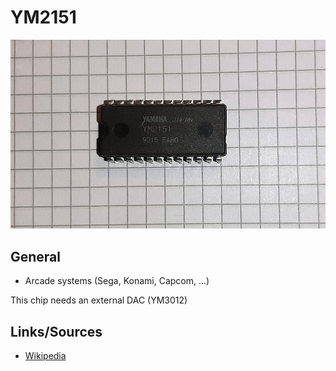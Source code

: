 # YM2151

<img src="YM2151_2.png" width="600">

## General

- Arcade systems (Sega, Konami, Capcom, ...)

This chip needs an external DAC (YM3012)

## Links/Sources
- [Wikipedia](https://en.wikipedia.org/wiki/Yamaha_YM2151)
